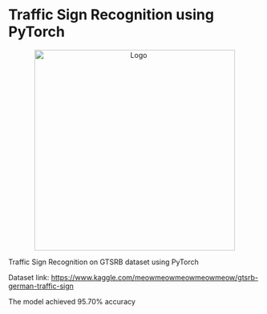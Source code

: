 # Traffic Sign Recognition using PyTorch

<div align="center">
    <img src="trafficsign.jpeg" alt="Logo" width="400" height="400">
</div>

Traffic Sign Recognition on GTSRB dataset using PyTorch

Dataset link: https://www.kaggle.com/meowmeowmeowmeowmeow/gtsrb-german-traffic-sign

The model achieved 95.70% accuracy

